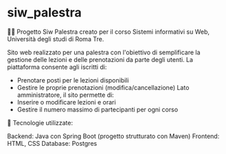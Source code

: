 # siw_palestra

🏋️‍♂️ Progetto Siw Palestra creato per il corso Sistemi informativi su Web, Università degli studi di Roma Tre.

Sito web realizzato per una palestra con l'obiettivo di semplificare la gestione delle lezioni e delle prenotazioni da parte degli utenti.
La piattaforma consente agli iscritti di:
  - Prenotare posti per le lezioni disponibili
  - Gestire le proprie prenotazioni (modifica/cancellazione)
Lato amministratore, il sito permette di:
  - Inserire o modificare lezioni e orari
  - Gestire il numero massimo di partecipanti per ogni corso

🔧 Tecnologie utilizzate:

Backend: Java con Spring Boot (progetto strutturato con Maven)
Frontend: HTML, CSS
Database: Postgres

